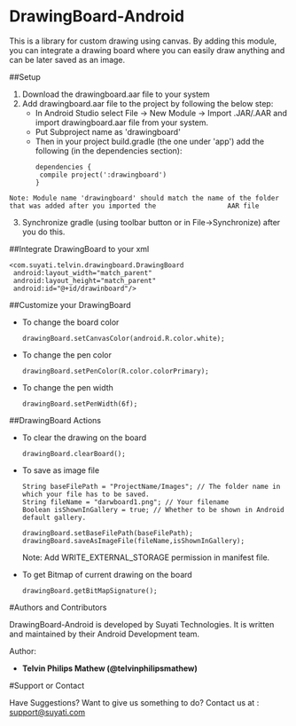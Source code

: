 # DrawingBoard-Android
This is a library for custom drawing using canvas. By adding this module, you can integrate a drawing board where you can easily draw anything and can be later saved as an image.

##Setup

   1. Download the drawingboard.aar file to your system
   2. Add drawingboard.aar file to the project by following the below step:
      * In Android Studio select File -> New Module -> Import .JAR/.AAR and import drawingboard.aar file from your           system.
      * Put Subproject name as 'drawingboard'
      * Then in your project build.gradle (the one under 'app') add the following (in the dependencies section):
         ```
         dependencies {
          compile project(':drawingboard')
         }
         ```
    Note: Module name 'drawingboard' should match the name of the folder that was added after you imported the                  AAR file
   3. Synchronize gradle (using toolbar button or in File->Synchronize) after you do this.

##Integrate DrawingBoard to your xml
 
   ```
   <com.suyati.telvin.drawingboard.DrawingBoard
    android:layout_width="match_parent"
    android:layout_height="match_parent"
    android:id="@+id/drawinboard"/>
   ```
##Customize your DrawingBoard
 
  * To change the board color 
      ```
      drawingBoard.setCanvasColor(android.R.color.white);
      ```
  
  * To change the pen color 
      ```
      drawingBoard.setPenColor(R.color.colorPrimary);
      ```
  
  * To change the pen width 
      ```
      drawingBoard.setPenWidth(6f);
      ```
      
##DrawingBoard Actions

   * To clear the drawing on the board
      ```
      drawingBoard.clearBoard();
       ```
  
   * To save as image file 
      ```
      String baseFilePath = "ProjectName/Images"; // The folder name in which your file has to be saved.
      String fileName = "darwboard1.png"; // Your filename
      Boolean isShownInGallery = true; // Whether to be shown in Android default gallery.
  
      drawingBoard.setBaseFilePath(baseFilePath);
      drawingBoard.saveAsImageFile(fileName,isShownInGallery); 
      ```
      Note: Add WRITE_EXTERNAL_STORAGE permission in manifest file.
  
   * To get Bitmap of current drawing on the board
      ```
      drawingBoard.getBitMapSignature();
      ```
 
#Authors and Contributors

   DrawingBoard-Android is developed by Suyati Technologies. It is written and maintained by their Android Development    team.

   Author:

   * **Telvin Philips Mathew (@telvinphilipsmathew)**

#Support or Contact

   Have Suggestions? Want to give us something to do? Contact us at : support@suyati.com


